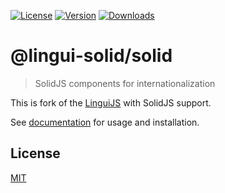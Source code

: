 [![License][badge-license]][license]
[![Version][badge-version]][package]
[![Downloads][badge-downloads]][package]

# @lingui-solid/solid

> SolidJS components for internationalization

This is fork of the [LinguiJS](https://lingui.dev/) with SolidJS support.

See [documentation](https://github.com/Azq2/js-lingui-solid/blob/main/README.md) for usage and installation.

## License

[MIT][license]

[license]: https://github.com/Azq2/js-lingui-solid/blob/main/LICENSE

[package]: https://www.npmjs.com/package/@lingui-solid/babel-plugin-lingui-macro
[badge-downloads]: https://img.shields.io/npm/dw/@lingui-solid/babel-plugin-lingui-macro.svg
[badge-version]: https://img.shields.io/npm/v/@lingui-solid/babel-plugin-lingui-macro.svg
[badge-license]: https://img.shields.io/npm/l/@lingui-solid/babel-plugin-lingui-macro.svg
